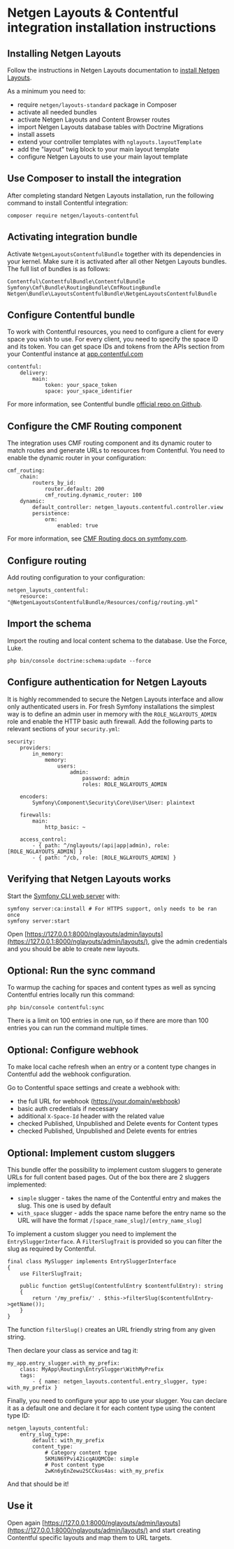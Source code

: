 # Netgen Layouts & Contentful integration installation instructions

## Installing Netgen Layouts

Follow the instructions in Netgen Layouts documentation to
[install Netgen Layouts](https://docs.netgen.io/projects/layouts/en/latest/getting_started/install_existing_project.html).

As a minimum you need to:

* require `netgen/layouts-standard` package in Composer
* activate all needed bundles
* activate Netgen Layouts and Content Browser routes
* import Netgen Layouts database tables with Doctrine Migrations
* install assets
* extend your controller templates with `nglayouts.layoutTemplate`
* add the "layout" twig block to your main layout template
* configure Netgen Layouts to use your main layout template

## Use Composer to install the integration

After completing standard Netgen Layouts installation, run the following command
to install Contentful integration:

```
composer require netgen/layouts-contentful
```

## Activating integration bundle

Activate `NetgenLayoutsContentfulBundle` together with its dependencies in
your kernel. Make sure it is activated after all other Netgen Layouts bundles.
The full list of bundles is as follows:

```
Contentful\ContentfulBundle\ContentfulBundle
Symfony\Cmf\Bundle\RoutingBundle\CmfRoutingBundle
Netgen\Bundle\LayoutsContentfulBundle\NetgenLayoutsContentfulBundle
```

## Configure Contentful bundle

To work with Contentful resources, you need to configure a client for every
space you wish to use. For every client, you need to specify the space ID and
its token. You can get space IDs and tokens from the APIs section from your
Contentful instance at [app.contentful.com](https://app.contentful.com)

```
contentful:
    delivery:
        main:
            token: your_space_token
            space: your_space_identifier
```

For more information, see Contentful bundle
[official repo on Github](https://github.com/contentful/ContentfulBundle).

## Configure the CMF Routing component

The integration uses CMF routing component and its dynamic router to match
routes and generate URLs to resources from Contentful. You need to enable the
dynamic router in your configuration:

```
cmf_routing:
    chain:
        routers_by_id:
            router.default: 200
            cmf_routing.dynamic_router: 100
    dynamic:
        default_controller: netgen_layouts.contentful.controller.view
        persistence:
            orm:
                enabled: true
```

For more information, see [CMF Routing docs on symfony.com](https://symfony.com/doc/master/cmf/bundles/routing/index.html).

## Configure routing

Add routing configuration to your configuration:

```
netgen_layouts_contentful:
    resource: "@NetgenLayoutsContentfulBundle/Resources/config/routing.yml"
```

## Import the schema

Import the routing and local content schema to the database. Use the Force,
Luke.

```
php bin/console doctrine:schema:update --force
```

## Configure authentication for Netgen Layouts

It is highly recommended to secure the Netgen Layouts interface and allow only
authenticated users in. For fresh Symfony installations the simplest way is to
define an admin user in memory with the `ROLE_NGLAYOUTS_ADMIN` role and enable
the HTTP basic auth firewall. Add the following parts to relevant sections of
your `security.yml`:

```
security:
    providers:
        in_memory:
            memory:
                users:
                    admin:
                        password: admin
                        roles: ROLE_NGLAYOUTS_ADMIN

    encoders:
        Symfony\Component\Security\Core\User\User: plaintext

    firewalls:
        main:
            http_basic: ~

    access_control:
        - { path: ^/nglayouts/(api|app|admin), role: [ROLE_NGLAYOUTS_ADMIN] }
        - { path: ^/cb, role: [ROLE_NGLAYOUTS_ADMIN] }
```

## Verifying that Netgen Layouts works

Start the [Symfony CLI web server](https://symfony.com/download) with:

```
symfony server:ca:install # For HTTPS support, only needs to be ran once
symfony server:start
```

Open [https://127.0.0.1:8000/nglayouts/admin/layouts](https://127.0.0.1:8000/nglayouts/admin/layouts/),
give the admin credentials and you should be able to create new layouts.

## Optional: Run the sync command

To warmup the caching for spaces and content types as well as syncing Contentful
entries locally run this command:

```
php bin/console contentful:sync
```

There is a limit on 100 entries in one run, so if there are more than 100
entries you can run the command multiple times.

## Optional: Configure webhook

To make local cache refresh when an entry or a content type changes in
Contentful add the webhook configuration.

Go to Contentful space settings and create a webhook with:

* the full URL for webhook (https://your.domain/webhook)
* basic auth credentials if necessary
* additional `X-Space-Id` header with the related value
* checked Published, Unpublished and Delete events for Content types
* checked Published, Unpublished and Delete events for entries

## Optional: Implement custom sluggers

This bundle offer the possibility to implement custom sluggers to generate URLs
for full content based pages. Out of the box there are 2 sluggers implemented:

* `simple` slugger - takes the name of the Contentful entry and makes the slug.
  This one is used by default
* `with_space` slugger - adds the space name before the entry name so the URL
  will have the format `/[space_name_slug]/[entry_name_slug]`

To implement a custom slugger you need to implement the `EntrySluggerInterface`.
A `FilterSlugTrait` is provided so you can filter the slug as required by
Contentful.

```
final class MySlugger implements EntrySluggerInterface
{
    use FilterSlugTrait;

    public function getSlug(ContentfulEntry $contentfulEntry): string
    {
        return '/my_prefix/' . $this->filterSlug($contentfulEntry->getName());
    }
}
```

The function `filterSlug()` creates an URL friendly string from any given
string.

Then declare your class as service and tag it:

```
my_app.entry_slugger.with_my_prefix:
    class: MyApp\Routing\EntrySlugger\WithMyPrefix
    tags:
        - { name: netgen_layouts.contentful.entry_slugger, type: with_my_prefix }
```

Finally, you need to configure your app to use your slugger. You can declare it
as a default one and declare it for each content type using the content type ID:

```
netgen_layouts_contentful:
    entry_slug_type:
        default: with_my_prefix
        content_type:
            # Category content type
            5KMiN6YPvi42icqAUQMCQe: simple
            # Post content type
            2wKn6yEnZewu2SCCkus4as: with_my_prefix
```

And that should be it!

## Use it

Open again [https://127.0.0.1:8000/nglayouts/admin/layouts](https://127.0.0.1:8000/nglayouts/admin/layouts/)
and start creating Contentful specific layouts and map them to URL targets.
